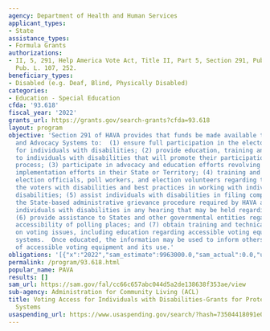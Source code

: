 ```yaml
---
agency: Department of Health and Human Services
applicant_types:
- State
assistance_types:
- Formula Grants
authorizations:
- II, 5, 291, Help America Vote Act, Title II, Part 5, Section 291, Public Law 107-252..
  Pub. L. 107, 252.
beneficiary_types:
- Disabled (e.g. Deaf, Blind, Physically Disabled)
categories:
- Education - Special Education
cfda: '93.618'
fiscal_year: '2022'
grants_url: https://grants.gov/search-grants?cfda=93.618
layout: program
objective: 'Section 291 of HAVA provides that funds be made available to Protection
  and Advocacy Systems to:  (1) ensure full participation in the electoral process
  for individuals with disabilities; (2) provide education, training and assistance
  to individuals with disabilities that will promote their participation in the electoral
  process; (3) participate in advocacy and education efforts revolving around HAVA
  implementation efforts in their State or Territory; (4) training and education of
  election officials, poll workers, and election volunteers regarding the rights of
  the voters with disabilities and best practices in working with individuals with
  disabilities; (5) assist individuals with disabilities in filing complaints under
  the State-based administrative grievance procedure required by HAVA and represent
  individuals with disabilities in any hearing that may be held regarding the complaint;
  (6) provide assistance to States and other governmental entities regarding the physical
  accessibility of polling places; and (7) obtain training and technical assistance
  on voting issues, including education regarding accessible voting equipment and
  systems.  Once educated, the information may be used to inform others of the availability
  of accessible voting equipment and its use.'
obligations: '[{"x":"2022","sam_estimate":9963000.0,"sam_actual":0.0,"usa_spending_actual":7773306.46},{"x":"2023","sam_estimate":0.0,"sam_actual":0.0,"usa_spending_actual":9245462.68},{"x":"2024","sam_estimate":0.0,"sam_actual":0.0,"usa_spending_actual":3064763.96}]'
permalink: /program/93.618.html
popular_name: PAVA
results: []
sam_url: https://sam.gov/fal/cc66c657abc044d5a2de138638f353ae/view
sub-agency: Administration for Community Living (ACL)
title: Voting Access for Individuals with Disabilities-Grants for Protection and Advocacy
  Systems
usaspending_url: https://www.usaspending.gov/search/?hash=73504418091e065ecfd926ed6ea23ba5
---
```

